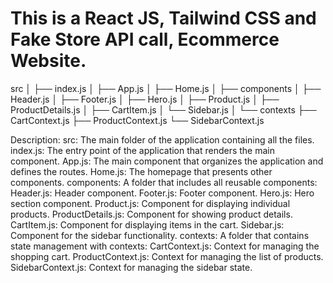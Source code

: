 # This is a React JS, Tailwind CSS and Fake Store API call, Ecommerce Website.

src
│
├── index.js
│
├── App.js
│
├── Home.js
│
├── components
│   ├── Header.js
│   ├── Footer.js
│   ├── Hero.js
│   ├── Product.js
│   ├── ProductDetails.js
│   ├── CartItem.js
│   └── Sidebar.js
│
└── contexts
    ├── CartContext.js
    ├── ProductContext.js
    └── SidebarContext.js

Description:
    src: The main folder of the application containing all the files.
        index.js: The entry point of the application that renders the main component.
        App.js: The main component that organizes the application and defines the routes.
        Home.js: The homepage that presents other components.
        components: A folder that includes all reusable components:
            Header.js: Header component.
            Footer.js: Footer component.
            Hero.js: Hero section component.
            Product.js: Component for displaying individual products.
            ProductDetails.js: Component for showing product details.
            CartItem.js: Component for displaying items in the cart.
            Sidebar.js: Component for the sidebar functionality.
        contexts: A folder that contains state management with contexts:
            CartContext.js: Context for managing the shopping cart.
            ProductContext.js: Context for managing the list of products.
            SidebarContext.js: Context for managing the sidebar state.

